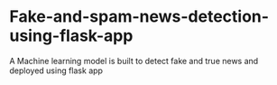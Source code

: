 # Fake-and-spam-news-detection-using-flask-app
A Machine learning model is built to detect fake and true news and deployed using flask app


